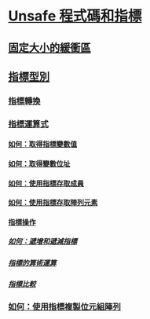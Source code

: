 # [Unsafe 程式碼和指標](index.md)
## [固定大小的緩衝區](fixed-size-buffers.md)
## [指標型別](pointer-types.md)
### [指標轉換](pointer-conversions.md)
### [指標運算式](pointer-expressions.md)
#### [如何：取得指標變數值](how-to-obtain-the-value-of-a-pointer-variable.md)
#### [如何：取得變數位址](how-to-obtain-the-address-of-a-variable.md)
#### [如何：使用指標存取成員](how-to-access-a-member-with-a-pointer.md)
#### [如何：使用指標存取陣列元素](how-to-access-an-array-element-with-a-pointer.md)
#### [指標操作](manipulating-pointers.md)
##### [如何：遞增和遞減指標](how-to-increment-and-decrement-pointers.md)
##### [指標的算術運算](arithmetic-operations-on-pointers.md)
##### [指標比較](pointer-comparison.md)
### [如何：使用指標複製位元組陣列](how-to-use-pointers-to-copy-an-array-of-bytes.md)
